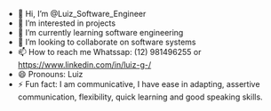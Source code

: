 - 👋 Hi, I’m @Luiz_Software_Engineer
- 👀 I’m interested in projects
- 🌱 I’m currently learning software engineering
- 💞️ I’m looking to collaborate on software systems
- 📫 How to reach me Whatssap: (12) 981496255 or https://www.linkedin.com/in/luiz-g-/
- 😄 Pronouns: Luiz
- ⚡ Fun fact: I am communicative, I have ease in adapting, assertive communication, flexibility, quick learning and good speaking skills.

<!---
LuizEngenierSoftware/LuizEngenierSoftware is a ✨ special ✨ repository because its `README.md` (this file) appears on your GitHub profile.
You can click the Preview link to take a look at your changes.
--->
